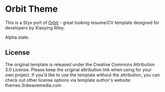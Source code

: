 # Orbit Theme

This is a Styx port of [Orbit](//github.com/xriley/Orbit-Theme) - great looking resume/CV template designed for developers by Xiaoying Riley.

Alpha state.

## License

The original template is released under the Creative Commons Attribution 3.0 License. Please keep the original attribution link when using for your own project. If you'd like to use the template without the attribution, you can check out other license options via template author's website: themes.3rdwavemedia.com

